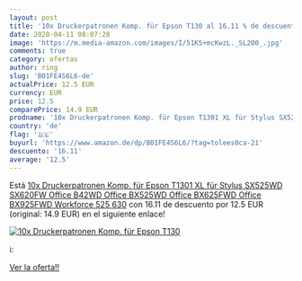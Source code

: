 ```yaml
---
layout: post
title: '10x Druckerpatronen Komp. für Epson T130 al 16.11 % de descuento'
date: 2020-04-11 08:07:28
image: 'https://m.media-amazon.com/images/I/51KS+mcKwzL._SL200_.jpg'
comments: true
category: ofertas
author: ring
slug: 'B01FE4S6L6-de'
actualPrice: 12.5 EUR
currency: EUR
price: 12.5
comparePrice: 14.9 EUR
prodname: '10x Druckerpatronen Komp. für Epson T1301 XL für Stylus SX525WD SX620FW Office B42WD Office BX525WD Office BX625FWD Office BX925FWD Workforce 525 630'
country: 'de'
flag: '🇩🇪'
buyurl: 'https://www.amazon.de/dp/B01FE4S6L6/?tag=tolees0ca-21'
descuento: '16.11'
average: '12.5'
---
```


Está [10x Druckerpatronen Komp. für Epson T1301 XL für Stylus SX525WD SX620FW Office B42WD Office BX525WD Office BX625FWD Office BX925FWD Workforce 525 630](https://www.amazon.de/dp/B01FE4S6L6/?tag=tolees0ca-21) con 16.11 de descuento por 12.5 EUR (original: 14.9 EUR) en el siguiente enlace!

[![10x Druckerpatronen Komp. für Epson T130](https://m.media-amazon.com/images/I/51KS+mcKwzL._SL200_.jpg)](https://www.amazon.de/dp/B01FE4S6L6/?tag=tolees0ca-21)

ℹ️:


[Ver la oferta!!](https://www.amazon.de/dp/B01FE4S6L6/?tag=tolees0ca-21)
